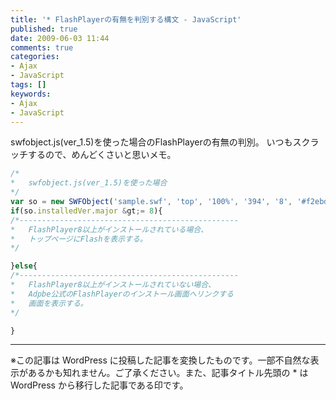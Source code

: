 ```yaml
---
title: '* FlashPlayerの有無を判別する構文 - JavaScript'
published: true
date: 2009-06-03 11:44
comments: true
categories:
- Ajax
- JavaScript
tags: []
keywords:
- Ajax
- JavaScript
---
```

swfobject.js(ver_1.5)を使った場合のFlashPlayerの有無の判別。
いつもスクラッチするので、めんどくさいと思いメモ。

```js
/*
*	swfobject.js(ver_1.5)を使った場合
*/
var so = new SWFObject('sample.swf', 'top', '100%', '394', '8', '#f2ebda');
if(so.installedVer.major &gt;= 8){
/*-------------------------------------------------
*	FlashPlayer8以上がインストールされている場合、
*	トップページにFlashを表示する。
*/

}else{
/*-------------------------------------------------
*	FlashPlayer8以上がインストールされていない場合、
*	Adpbe公式のFlashPlayerのインストール画面へリンクする
*	画面を表示する。
*/

}
```

---
※この記事は WordPress に投稿した記事を変換したものです。一部不自然な表示があるかも知れません。ご了承ください。また、記事タイトル先頭の * は WordPress から移行した記事である印です。
